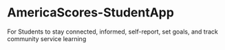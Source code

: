 # AmericaScores-StudentApp
For Students to stay connected, informed, self-report, set goals, and track community service learning
